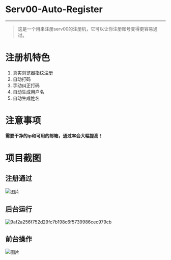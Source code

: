 # Serv00-Auto-Register
----

> 这是一个用来注册serv00的注册机，它可以让你注册账号变得更容易通过。

# 注册机特色
1. 真实浏览器指纹注册
2. 自动打码
3. 手动纠正打码
4. 自动生成用户名
5. 自动生成姓名

# 注意事项
**需要干净的ip和可用的邮箱，通过率会大幅提高！**

# 项目截图

## 注册通过
![图片](https://github.com/user-attachments/assets/2e35b8e2-254c-4ec5-b2d4-98196dc14310)

## 后台运行
![9af2a256f752d29fc7b198c6f5739986cec979cb](https://github.com/user-attachments/assets/e0573cb4-5687-4295-9759-71d5a8167f25)

## 前台操作
![图片](https://github.com/user-attachments/assets/f2a09b29-484b-451e-b565-297fff004475)


